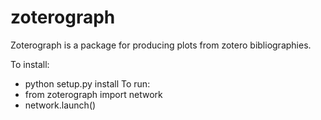 # zoterograph
Zoterograph is a package for producing plots from zotero bibliographies.  

To install:
- python setup.py install
To run:
- from zoterograph import network
- network.launch()
